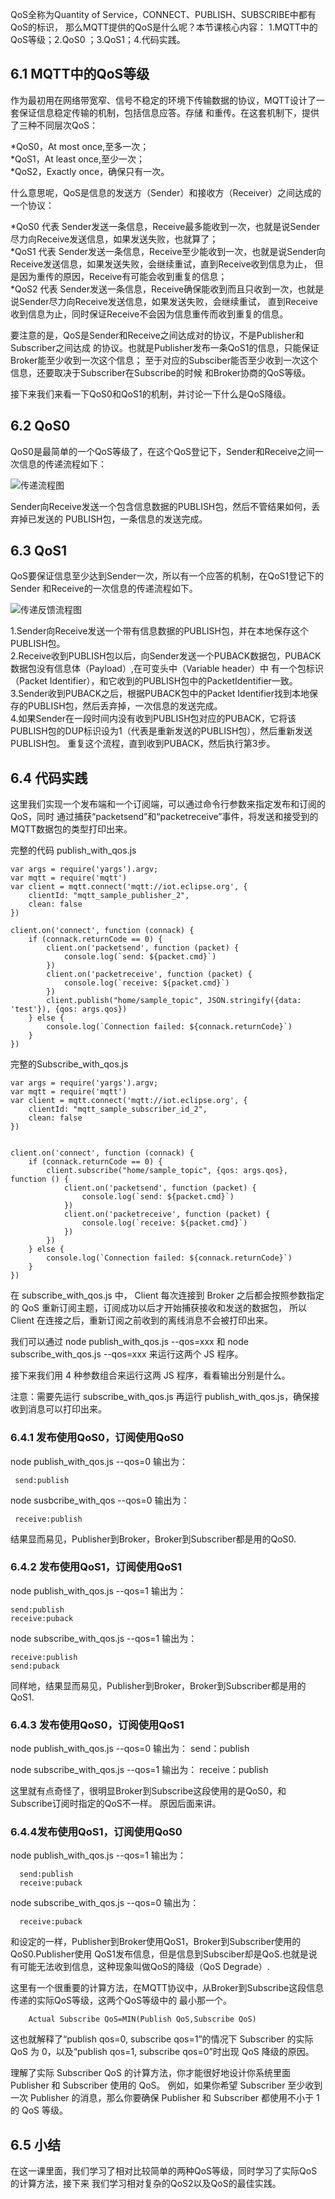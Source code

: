 QoS全称为Quantity of Service，CONNECT、PUBLISH、SUBSCRIBE中都有QoS的标识，
那么MQTT提供的QoS是什么呢？本节课核心内容： 1.MQTT中的QoS等级；2.QoS0 ；3.QoS1；4.代码实践。


## 6.1 MQTT中的QoS等级

作为最初用在网络带宽窄、信号不稳定的环境下传输数据的协议，MQTT设计了一套保证信息稳定传输的机制，包括信息应答。存储
和重传。在这套机制下，提供了三种不同层次QoS：

*QoS0，At most once,至多一次；   
*QoS1，At least once,至少一次；   
*QoS2，Exactly once，确保只有一次。   

什么意思呢，QoS是信息的发送方（Sender）和接收方（Receiver）之间达成的一个协议：

*QoS0 代表 Sender发送一条信息，Receive最多能收到一次，也就是说Sender尽力向Receive发送信息，如果发送失败，也就算了；   
*QoS1 代表 Sender发送一条信息，Receive至少能收到一次，也就是说Sender向Receive发送信息，如果发送失败，会继续重试，直到Receive收到信息为止，
但是因为重传的原因，Receive有可能会收到重复的信息；   
*QoS2 代表 Sender发送一条信息，Receive确保能收到而且只收到一次，也就是说Sender尽力向Receive发送信息，如果发送失败，会继续重试，
直到Receive收到信息为止，同时保证Receive不会因为信息重传而收到重复的信息。   

要注意的是，QoS是Sender和Receive之间达成对的协议，不是Publisher和Subscriber之间达成
的协议。也就是Publisher发布一条QoS1的信息，只能保证Broker能至少收到一次这个信息；
至于对应的Subsciber能否至少收到一次这个信息，还要取决于Subscriber在Subscribe的时候
和Broker协商的QoS等级。

接下来我们来看一下QoS0和QoS1的机制，并讨论一下什么是QoS降级。

## 6.2 QoS0

QoS0是最简单的一个QoS等级了，在这个QoS登记下，Sender和Receive之间一次信息的传递流程如下：

![传递流程图](https://github.com/caozhaocao/MQTT1/blob/master/img/6.1.jpg)

Sender向Receive发送一个包含信息数据的PUBLISH包，然后不管结果如何，丢弃掉已发送的
PUBLISH包，一条信息的发送完成。

## 6.3 QoS1
QoS要保证信息至少达到Sender一次，所以有一个应答的机制，在QoS1登记下的Sender
和Receive的一次信息的传递流程如下。

![传递反馈流程图](https://github.com/caozhaocao/MQTT1/blob/master/img/6.2.jpg)

1.Sender向Receive发送一个带有信息数据的PUBLISH包，并在本地保存这个PUBLISH包。      
2.Receive收到PUBLISH包以后，向Sender发送一个PUBACK数据包，PUBACK数据包没有信息体（Payload）,在可变头中（Variable header）中
有一个包标识（Packet Identifier），和它收到的PUBLISH包中的PacketIdentifier一致。   
3.Sender收到PUBACK之后，根据PUBACK包中的Packet Identifier找到本地保存的PUBLISH包，然后丢弃掉，一次信息的发送完成。   
4.如果Sender在一段时间内没有收到PUBLISH包对应的PUBACK，它将该PUBLISH包的DUP标识设为1（代表是重新发送的PUBLISH包），然后重新发送PUBLISH包。
重复这个流程，直到收到PUBACK，然后执行第3步。   

## 6.4 代码实践
这里我们实现一个发布端和一个订阅端，可以通过命令行参数来指定发布和订阅的QoS，同时
通过捕获“packetsend”和“packetreceive”事件，将发送和接受到的MQTT数据包的类型打印出来。

完整的代码 publish_with_qos.js

    var args = require('yargs').argv;
    var mqtt = require('mqtt')
    var client = mqtt.connect('mqtt://iot.eclipse.org', {
        clientId: "mqtt_sample_publisher_2",
        clean: false
    })
    
    client.on('connect', function (connack) {
        if (connack.returnCode == 0) {
            client.on('packetsend', function (packet) {
                console.log(`send: ${packet.cmd}`)
            })
            client.on('packetreceive', function (packet) {
                console.log(`receive: ${packet.cmd}`)
            })
            client.publish("home/sample_topic", JSON.stringify({data: 'test'}), {qos: args.qos})
        } else {
            console.log(`Connection failed: ${connack.returnCode}`)
        }
    })
    
完整的Subscribe_with_qos.js

    var args = require('yargs').argv;
    var mqtt = require('mqtt')
    var client = mqtt.connect('mqtt://iot.eclipse.org', {
        clientId: "mqtt_sample_subscriber_id_2",
        clean: false
    })


    client.on('connect', function (connack) {
        if (connack.returnCode == 0) {
            client.subscribe("home/sample_topic", {qos: args.qos}, function () {
                client.on('packetsend', function (packet) {
                    console.log(`send: ${packet.cmd}`)
                })
                client.on('packetreceive', function (packet) {
                    console.log(`receive: ${packet.cmd}`)
                })
            })
        } else {
            console.log(`Connection failed: ${connack.returnCode}`)
        }
    })

在 subscribe_with_qos.js 中， Client 每次连接到 Broker 之后都会按照参数指定的 QoS 重新订阅主题，订阅成功以后才开始捕获接收和发送的数据包，
所以 Client 在连接之后，重新订阅之前收到的离线消息不会被打印出来。

我们可以通过 node publish_with_qos.js --qos=xxx 和 node subscribe_with_qos.js --qos=xxx 来运行这两个 JS 程序。

接下来我们用 4 种参数组合来运行这两 JS 程序，看看输出分别是什么。

注意：需要先运行 subscribe_with_qos.js 再运行 publish_with_qos.js，确保接收到消息可以打印出来。

### 6.4.1 发布使用QoS0，订阅使用QoS0

node publish_with_qos.js --qos=0 输出为：

     send:publish
     
node susbcribe_with_qos --qos=0 输出为：

     receive:publish
     
 结果显而易见，Publisher到Broker，Broker到Subscriber都是用的QoS0.
 
 ### 6.4.2 发布使用QoS1，订阅使用QoS1
 
 node publish_with_qos.js --qos=1 输出为：
 
    send:publish
    receive:puback
    
 node subscribe_with_qos.js --qos=1 输出为：
 
    receive:publish
    send:puback
    
同样地，结果显而易见，Publisher到Broker，Broker到Subscriber都是用的QoS1.

### 6.4.3 发布使用QoS0，订阅使用QoS1

 node publish_with_qos.js --qos=0 输出为：
     send：publish
     
 node subscribe_with_qos.js --qos=1 输出为：
     receive：publish
     
这里就有点奇怪了，很明显Broker到Subscribe这段使用的是QoS0，和Subscribe订阅时指定的QoS不一样。
原因后面来讲。

### 6.4.4发布使用QoS1，订阅使用QoS0

 node publish_with_qos.js --qos=1 输出为：
 
      send:publish
      receive:puback
 
 node subscribe_with_qos.js --qos=0 输出为：

      receive:puback
      
和设定的一样，Publisher到Broker使用QoS1，Broker到Subscriber使用的QoS0.Publisher使用
QoS1发布信息，但是信息到Subsciber却是QoS.也就是说有可能无法收到信息，这种现象叫做QoS的降级（QoS Degrade）.

这里有一个很重要的计算方法，在MQTT协议中，从Broker到Subscribe这段信息传递的实际QoS等级，这两个QoS等级中的
最小那一个。

        Actual Subscribe QoS=MIN(Publish QoS,Subscribe QoS)
        
 这也就解释了“publish qos=0, subscribe qos=1”的情况下 Subscriber 的实际 QoS 为 0，以及“publish qos=1, subscribe qos=0”时出现 QoS 降级的原因。

理解了实际 Subscriber QoS 的计算方法，你才能很好地设计你系统里面 Publisher 和 Subscriber 使用的 QoS。
例如，如果你希望 Subscriber 至少收到一次 Publisher 的消息，那么你要确保 Publisher 和 Subscriber 都使用不小于 1 的 QoS 等级。
      
## 6.5 小结

在这一课里面，我们学习了相对比较简单的两种QoS等级，同时学习了实际QoS的计算方法，接下来
我们学习相对复杂的QoS2以及QoS的最佳实践。
      

